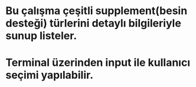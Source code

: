 #  Bu çalışma çeşitli supplement(besin desteği) türlerini detaylı bilgileriyle sunup listeler.
# Terminal üzerinden input ile kullanıcı seçimi yapılabilir.




